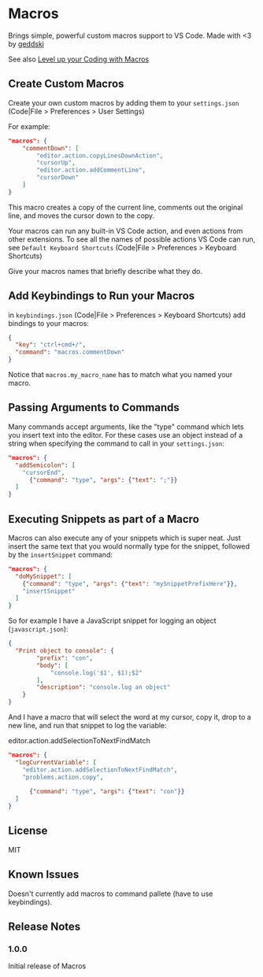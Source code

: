 # Macros

Brings simple, powerful custom macros support to VS Code.
Made with <3 by [geddski](http://gedd.ski)

See also [Level up your Coding with Macros](http://gedd.ski/post/level-up-coding-with-macros/) 

## Create Custom Macros

Create your own custom macros by adding them to your `settings.json` (Code|File > Preferences > User Settings)

For example:

```json
"macros": {
    "commentDown": [
        "editor.action.copyLinesDownAction",
        "cursorUp",
        "editor.action.addCommentLine",
        "cursorDown"
    ]
}
```

This macro creates a copy of the current line, comments out the original line, and moves the cursor down to the copy.

Your macros can run any built-in VS Code action, and even actions from other extensions. 
To see all the names of possible actions VS Code can run, see `Default Keyboard Shortcuts` (Code|File > Preferences > Keyboard Shortcuts) 

Give your macros names that briefly describe what they do.

## Add Keybindings to Run your Macros

in `keybindings.json` (Code|File > Preferences > Keyboard Shortcuts) add bindings to your macros:

```json
{
  "key": "ctrl+cmd+/",
  "command": "macros.commentDown"
}
```

Notice that `macros.my_macro_name` has to match what you named your macro. 

## Passing Arguments to Commands

Many commands accept arguments, like the "type" command which lets you insert text into the editor. For these cases use an object instead of a string when specifying the command to call in your `settings.json`:

```json
"macros": {
  "addSemicolon": [
    "cursorEnd",
      {"command": "type", "args": {"text": ";"}}
  ]
}
```

## Executing Snippets as part of a Macro

Macros can also execute any of your snippets which is super neat. Just insert the same text that you would normally type for the snippet, followed by the `insertSnippet` command:

```json
"macros": {
  "doMySnippet": [
    {"command": "type", "args": {"text": "mySnippetPrefixHere"}},
    "insertSnippet"
  ]
}
```

So for example I have a JavaScript snippet for logging an object (`javascript.json`):

```json
{
  "Print object to console": {
		"prefix": "con",
		"body": [
			"console.log('$1', $1);$2"
		],
		"description": "console.log an object"
	}
}
```

And I have a macro that will select the word at my cursor, copy it, drop to a new line, and run that snippet to log the variable:

editor.action.addSelectionToNextFindMatch

```json
"macros": {
  "logCurrentVariable": [
    "editor.action.addSelectionToNextFindMatch",
    "problems.action.copy",
    
      {"command": "type", "args": {"text": "con"}}
  ]
}
```

## License
MIT

## Known Issues

Doesn't currently add macros to command pallete (have to use keybindings).


## Release Notes

### 1.0.0

Initial release of Macros